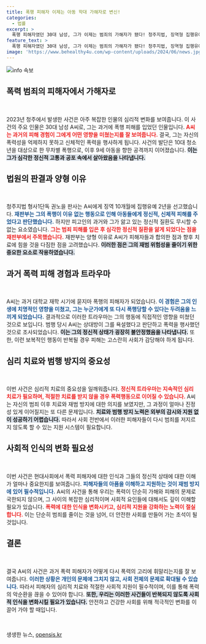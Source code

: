 ```yaml
---
title: 폭행 피해자 이제는 아동 학대 가해자로 변신!
categories:
  - 법률
excerpt: >
  폭행 피해자였던 30대 남성, 그가 이제는 범죄의 가해자가 됐다! 청주지법, 징역형 집행유예 판결의 이유는? 과거의 상처가 불러온 예기치 않은 전개를 확인해보세요!
feature_text: >
  폭행 피해자였던 30대 남성, 그가 이제는 범죄의 가해자가 됐다! 청주지법, 징역형 집행유예 판결의 이유는? 과거의 상처가 불러온 예기치 않은 전개를 확인해보세요!
image: 'https://www.behealthy4u.com/wp-content/uploads/2024/06/news.jpg'
---
```


<p><img src="https://www.behealthy4u.com/wp-content/uploads/2024/06/news.jpg" alt="info 속보" /></p>

<h2 data-ke-size="size26">폭력 범죄의 피해자에서 가해자로</h2>

<p data-ke-size="size16">&nbsp;</p>

<p>2023년 청주에서 발생한 사건은 아주 복잡한 인물의 심리적 변화를 보여줍니다. 이 사건의 주요 인물은 30대 남성 A씨로, 그는 과거에 폭행 피해를 입었던 인물입니다. <b><span style="color: #ee2323;">A씨는 과거의 피해 경험이 그에게 어떤 영향을 미쳤는지를 잘 보여줍니다.</span></b> 결국, 그는 자신의 폭력성을 억제하지 못하고 신체적인 폭력을 행사하게 됩니다. 사건의 발단은 10대 청소년을 대상으로 한 무차별 폭행으로, 이후 9세 아동을 향한 공격까지 이어졌습니다. <b><span style="background-color: #21538527;">이는 그가 심각한 정신적 고통과 공포 속에서 살아왔음을 나타냅니다.</span></b> </p>

<h2 data-ke-size="size26">법원의 판결과 양형 이유</h2>

<p data-ke-size="size16">&nbsp;</p>

<p>청주지법 형사1단독 권노을 판사는 A씨에게 징역 10개월에 집행유예 2년을 선고했습니다. <b><span style="color: #1a5490;">재판부는 그의 폭행이 이유 없는 행동으로 인해 아동들에게 정신적, 신체적 피해를 주었다고 판단했습니다.</span></b> 하지만 피고인의 과거와 그가 앓고 있는 정신적 질환도 무시할 수 없는 요소였습니다. <b><span style="color: #ee2323;">그는 범죄 피해를 입은 후 심각한 정신적 질환을 앓게 되었다는 점을 재판부에서 주목했습니다.</span></b> 재판부는 양형 이유로 A씨가 피해자들과 합의한 점과 향후 치료에 힘쓸 것을 다짐한 점을 고려했습니다. <b><span style="background-color: #21538527;">이러한 점은 그의 재범 위험성을 줄이기 위한 중요한 요소로 작용하였습니다.</span></b> </p>

<h2 data-ke-size="size26">과거 폭력 피해 경험과 트라우마</h2>

<p data-ke-size="size16">&nbsp;</p>

<p>A씨는 과거 대학교 재학 시기에 묻지마 폭행의 피해자가 되었습니다. <b><span style="color: #1a5490;">이 경험은 그의 인생에 치명적인 영향을 미쳤고, 그는 누군가에게 또 다시 폭행당할 수 있다는 두려움을 느끼게 되었습니다.</span></b> 결과적으로 이러한 트라우마는 그의 행동에 직접적인 영향을 미쳤던 것으로 보입니다. 범행 당시 A씨는 상대방이 그를 욕설했다고 판단하고 폭력을 행사했던 것으로 조사되었습니다. <b><span style="background-color: #21538527;">이는 그의 정신적 상태가 굉장히 불안정했음을 나타냅니다.</span></b> 또한, 이런 보복적인 행동이 반복될 경우 피해는 고스란히 사회가 감당해야 하게 됩니다. </p>

<h2 data-ke-size="size26">심리 치료와 범행 방지의 중요성</h2>

<p data-ke-size="size16">&nbsp;</p>

<p>이번 사건은 심리적 치료의 중요성을 일깨워줍니다. <b><span style="color: #ee2323;">정신적 트라우마는 지속적인 심리 치료가 필요하며, 적절한 치료를 받지 않을 경우 폭력행동으로 이어질 수 있습니다.</span></b> A씨는 자신의 범죄 이후 치료와 재범 방지에 대한 의지를 보였지만, 그 과정이 얼마나 진정성 있게 이어질지는 또 다른 문제입니다. <b><span style="background-color: #21538527;">치료와 범행 방지 노력은 외부의 감시와 지원 없이 성공하기 어렵습니다.</span></b> 따라서 사회 전반에서 이러한 피해자들이 다시 범죄를 저지르지 않도록 할 수 있는 지원 시스템이 필요합니다. </p>

<h2 data-ke-size="size26">사회적 인식의 변화 필요성</h2>

<p data-ke-size="size16">&nbsp;</p>

<p>이번 사건은 현대사회에서 폭력 피해자에 대한 인식과 그들의 정신적 상태에 대한 이해가 얼마나 중요한지를 보여줍니다. <b><span style="color: #1a5490;">피해자들의 아픔을 이해하고 지원하는 것이 재범 방지에 있어 필수적입니다.</span></b> A씨의 사건을 통해 우리는 폭력이 단순히 가해와 피해의 문제로 국한되지 않으며, 그 사이의 복잡한 심리적이며 사회적 요인들에 대해서도 깊이 이해할 필요가 있습니다. <b><span style="color: #ee2323;">폭력에 대한 인식을 변화시키고, 심리적 지원을 강화하는 노력이 절실합니다.</span></b> 이는 단순히 범죄를 줄이는 것을 넘어, 더 안전한 사회를 만들어 가는 초석이 될 것입니다. </p>

<h2 data-ke-size="size26">결론</h2>

<p data-ke-size="size16">&nbsp;</p>

<p>결국 A씨의 사건은 과거 폭력 피해자가 어떻게 다시 폭력의 고리에 휘말리는지를 잘 보여줍니다. <b><span style="color: #1a5490;">이러한 상황은 개인의 문제에 그치지 않고, 사회 전체의 문제로 확대될 수 있습니다.</span></b> 따라서 피해자의 심리적 치료와 적절한 사회적 지원이 필수적이며, 이를 통해 폭력의 악순환을 끊을 수 있어야 합니다. <b><span style="background-color: #21538527;">또한, 우리는 이러한 사건들이 반복되지 않도록 사회적 인식을 변화시킬 필요가 있습니다.</span></b> 안전하고 건강한 사회를 위해 적극적인 변화를 이끌어 가야 할 때입니다. </p>

<p data-ke-size="size16">&nbsp;</p>
생생한 뉴스, <a href="https://opensis.kr" rel="dofollow">opensis.kr</a>


